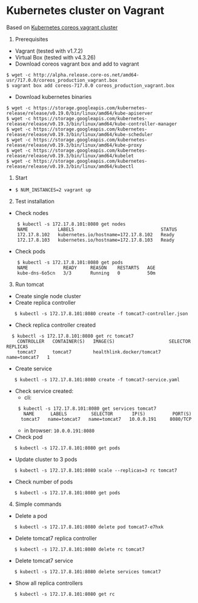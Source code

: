 # Kubernetes cluster on Vagrant

Based on  [Kubernetes coreos vagrant cluster][1]


1. Prerequisites
 * Vagrant (tested with v1.7.2)
 * Virtual Box (tested with v4.3.26)
 * Download coreos vagrant box and add to vagrant
 ```
 $ wget -c http://alpha.release.core-os.net/amd64-usr/717.0.0/coreos_production_vagrant.box
 $ vagrant box add coreos-717.0.0 coreos_production_vagrant.box
 ```
 * Download kubernetes binaries
  ```
  $ wget -c https://storage.googleapis.com/kubernetes-release/release/v0.19.0/bin/linux/amd64/kube-apiserver
  $ wget -c https://storage.googleapis.com/kubernetes-release/release/v0.19.3/bin/linux/amd64/kube-controller-manager
  $ wget -c https://storage.googleapis.com/kubernetes-release/release/v0.19.3/bin/linux/amd64/kube-scheduler
  $ wget -c https://storage.googleapis.com/kubernetes-release/release/v0.19.3/bin/linux/amd64/kube-proxy
  $ wget -c https://storage.googleapis.com/kubernetes-release/release/v0.19.3/bin/linux/amd64/kubelet
  $ wget -c https://storage.googleapis.com/kubernetes-release/release/v0.19.3/bin/linux/amd64/kubectl
  ```
1. Start
 * ```$ NUM_INSTANCES=2 vagrant up```
2. Test installation
 * Check nodes
 ```
     $ kubectl -s 172.17.8.101:8080 get nodes
     NAME           LABELS                                STATUS
     172.17.8.102   kubernetes.io/hostname=172.17.8.102   Ready
     172.17.8.103   kubernetes.io/hostname=172.17.8.103   Ready
 ```
 * Check pods
 ```
     $ kubectl -s 172.17.8.101:8080 get pods
     NAME             READY     REASON    RESTARTS   AGE
     kube-dns-6o5cn   3/3       Running   0          50m
 ```
3. Run tomcat
 * Create single node cluster
 * Create replica controller
 ```
    $ kubectl -s 172.17.8.101:8080 create -f tomcat7-controller.json
 ```
 * Check replica controller created
 ```
   $ kubectl -s 172.17.8.101:8080 get rc tomcat7
     CONTROLLER   CONTAINER(S)   IMAGE(S)                    SELECTOR       REPLICAS
     tomcat7      tomcat7        healthlink.docker/tomcat7   name=tomcat7   1
 ```
 * Create service
 ```
    $ kubectl -s 172.17.8.101:8080 create -f tomcat7-service.yaml
 ```
 * Check service created:
    - cli: 
    ```
     $ kubectl -s 172.17.8.101:8080 get services tomcat7
       NAME      LABELS         SELECTOR       IP(S)          PORT(S)
      tomcat7   name=tomcat7   name=tomcat7   10.0.0.191     8080/TCP
    ```
    - in browser: ```10.0.0.191:8080```
 * Check pod
 ```
    $ kubectl -s 172.17.8.101:8080 get pods
 ```
 * Update cluster to 3 pods
 ```
    $ kubectl -s 172.17.8.101:8080 scale --replicas=3 rc tomcat7
 ```
 * Check number of pods
 ```
    $ kubectl -s 172.17.8.101:8080 get pods
 ```
4. Simple commands
  * Delete a pod
 ```
    $ kubectl -s 172.17.8.101:8080 delete pod tomcat7-e7hxk
 ```
  * Delete tomcat7 replica controller
 ```
    $ kubectl -s 172.17.8.101:8080 delete rc tomcat7
 ```
  * Delete tomcat7 service
 ```
    $ kubectl -s 172.17.8.101:8080 delete services tomcat7
 ```
  * Show all replica controllers
 ```
    $ kubectl -s 172.17.8.101:8080 get rc 
 ```

[1]:https://github.com/pires/kubernetes-vagrant-coreos-cluster
